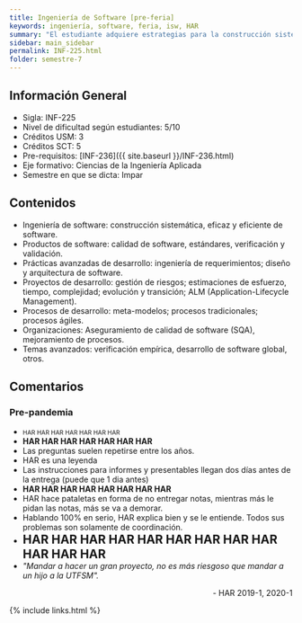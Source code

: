 ```yaml
---
title: Ingeniería de Software [pre-feria]
keywords: ingeniería, software, feria, isw, HAR
summary: "El estudiante adquiere estrategias para la construcción sistemática, eficaz y eficiente de sistemas de software eficaces y eficientes. El estudiante desarrolla la habilidad de utilizar técnicas de ingeniería y de gestión para todas las disciplinas de la producción de software, llevando a cabo el desarrollo parcial en equipo de una aplicación específica. Las notas llegan dos años después de dado el ramo."
sidebar: main_sidebar
permalink: INF-225.html
folder: semestre-7
---
```


## Información General

- Sigla: INF-225
- Nivel de dificultad según estudiantes: 5/10
- Créditos USM: 3
- Créditos SCT: 5
- Pre-requisitos: [INF-236]({{ site.baseurl }}/INF-236.html)
- Eje formativo: Ciencias de la Ingeniería Aplicada
- Semestre en que se dicta: Impar

## Contenidos

- Ingeniería de software: construcción sistemática, eficaz y eficiente de software.
- Productos de software: calidad de software, estándares, verificación y validación.
- Prácticas avanzadas de desarrollo: ingeniería de requerimientos; diseño y arquitectura de
software.
- Proyectos de desarrollo: gestión de riesgos; estimaciones de esfuerzo, tiempo, complejidad;
evolución y transición; ALM (Application-Lifecycle Management).
- Procesos de desarrollo: meta-modelos; procesos tradicionales; procesos ágiles.
- Organizaciones: Aseguramiento de calidad de software (SQA), mejoramiento de procesos.
- Temas avanzados: verificación empírica, desarrollo de software global, otros.

## Comentarios

### Pre-pandemia

- <span style = "font-size: 8pt">HAR HAR HAR HAR HAR HAR HAR</span>
- **HAR HAR HAR HAR HAR HAR HAR**
- Las preguntas suelen repetirse entre los años.
- HAR es una leyenda
- Las instrucciones para informes y presentables llegan dos días antes de la entrega (puede que 1 dia antes)
- **HAR HAR HAR HAR HAR HAR HAR HAR**
- HAR hace pataletas en forma de no entregar notas, mientras más le pidan las notas, más se va a demorar.
- Hablando 100% en serio, HAR explica bien y se le entiende. Todos sus problemas son solamente de coordinación.
- <span style = "font-size:16pt">**HAR HAR HAR HAR HAR HAR HAR HAR HAR HAR HAR HAR**</span>
- *"Mandar a hacer un gran proyecto, no es más riesgoso que mandar a un hijo a la UTFSM".*

<div align="right">- HAR 2019-1, 2020-1</div>

{% include links.html %}
